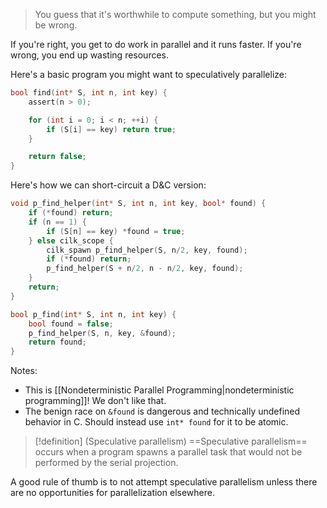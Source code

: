 > You guess that it's worthwhile to compute something, but you might be wrong.

If you're right, you get to do work in parallel and it runs faster. If you're wrong, you end up wasting resources.

Here's a basic program you might want to speculatively parallelize:

```c
bool find(int* S, int n, int key) {
	assert(n > 0);

	for (int i = 0; i < n; ++i) {
		if (S[i] == key) return true;
	}

	return false;
}
```

Here's how we can short-circuit a D&C version:

```c
void p_find_helper(int* S, int n, int key, bool* found) {
	if (*found) return;
	if (n == 1) {
		if (S[n] == key) *found = true;
	} else cilk_scope {
		cilk_spawn p_find_helper(S, n/2, key, found);
		if (*found) return;
		p_find_helper(S + n/2, n - n/2, key, found);
	}
	return;
}

bool p_find(int* S, int n, int key) {
	bool found = false;
	p_find_helper(S, n, key, &found);
	return found;
}
```

Notes:

* This is [[Nondeterministic Parallel Programming|nondeterministic programming]]! We don't like that.
* The benign race on `&found` is dangerous and technically undefined behavior in C. Should instead use `int* found` for it to be atomic.

> [!definition] (Speculative parallelism)
> ==Speculative parallelism== occurs when a program spawns a parallel task that would not be performed by the serial projection.

A good rule of thumb is to not attempt speculative parallelism unless there are no opportunities for parallelization elsewhere.

